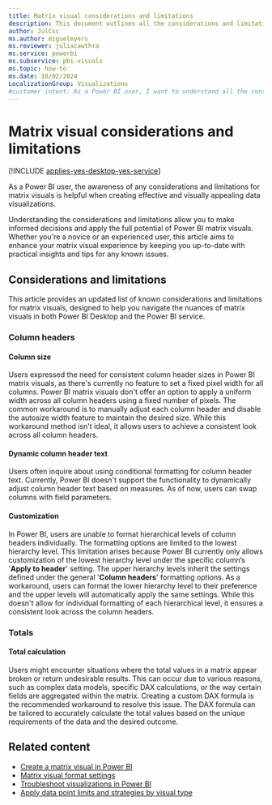 ```yaml
---
title: Matrix visual considerations and limitations
description: This document outlines all the considerations and limitations for matrix visuals in Power BI Desktop and Power BI service.
author: JulCsc
ms.author: miguelmyers
ms.reviewer: juliacawthra
ms.service: powerbi
ms.subservice: pbi-visuals
ms.topic: how-to
ms.date: 10/02/2024
LocalizationGroup: Visualizations
#customer intent: As a Power BI user, I want to understand all the considerations and limitions for matrix visuals so that I can effectively and more easily build matrix visuals in Power BI Desktop and Power BI service.
---
```

# Matrix visual considerations and limitations

[!INCLUDE [applies-yes-desktop-yes-service](../includes/applies-yes-desktop-yes-service.md)]

As a Power BI user, the awareness of any considerations and limitations for matrix visuals is helpful when creating effective and visually appealing data visualizations.

Understanding the considerations and limitations allow you to make informed decisions and apply the full potential of Power BI matrix visuals. Whether you're a novice or an experienced user, this article aims to enhance your matrix visual experience by keeping you up-to-date with practical insights and tips for any known issues.

## Considerations and limitations

This article provides an updated list of known considerations and limitations for matrix visuals, designed to help you navigate the nuances of matrix visuals in both Power BI Desktop and the Power BI service.

### Column headers

#### Column size

Users expressed the need for consistent column header sizes in Power BI matrix visuals, as there's currently no feature to set a fixed pixel width for all columns. Power BI matrix visuals don't offer an option to apply a uniform width across all column headers using a fixed number of pixels. The common workaround is to manually adjust each column header and disable the autosize width feature to maintain the desired size. While this workaround method isn't ideal, it allows users to achieve a consistent look across all column headers.

#### Dynamic column header text

Users often inquire about using conditional formatting for column header text. Currently, Power BI doesn't support the functionality to dynamically adjust column header text based on measures. As of now, users can swap columns with field parameters.

#### Customization

In Power BI, users are unable to format hierarchical levels of column headers individually. The formatting options are limited to the lowest hierarchy level. This limitation arises because Power BI currently only allows customization of the lowest hierarchy level under the specific column’s '**Apply to header**' setting. The upper hierarchy levels inherit the settings defined under the general '**Column headers**' formatting options. As a workaround, users can format the lower hierarchy level to their preference and the upper levels will automatically apply the same settings. While this doesn't allow for individual formatting of each hierarchical level, it ensures a consistent look across the column headers.

### Totals

#### Total calculation

Users might encounter situations where the total values in a matrix appear broken or return undesirable results. This can occur due to various reasons, such as complex data models, specific DAX calculations, or the way certain fields are aggregated within the matrix. Creating a custom DAX formula is the recommended workaround to resolve this issue. The DAX formula can be tailored to accurately calculate the total values based on the unique requirements of the data and the desired outcome.

## Related content

- [Create a matrix visual in Power BI](power-bi-visualization-matrix-visual.md)
- [Matrix visual format settings](power-bi-visualization-matrix-visual-format-settings.md)
- [Troubleshoot visualizations in Power BI](power-bi-visualization-troubleshoot.md)
- [Apply data point limits and strategies by visual type](power-bi-data-points.md)

